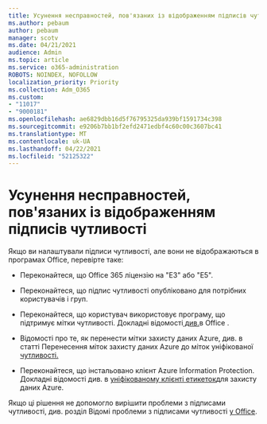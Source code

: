 ```yaml
---
title: Усунення несправностей, пов'язаних із відображенням підписів чутливості
ms.author: pebaum
author: pebaum
manager: scotv
ms.date: 04/21/2021
audience: Admin
ms.topic: article
ms.service: o365-administration
ROBOTS: NOINDEX, NOFOLLOW
localization_priority: Priority
ms.collection: Adm_O365
ms.custom:
- "11017"
- "9000181"
ms.openlocfilehash: ae6829dbb16d5f76795325da939bf1591734c398
ms.sourcegitcommit: e9206b7bb1bf2efd2471edbf4c60c00c3607bc41
ms.translationtype: MT
ms.contentlocale: uk-UA
ms.lasthandoff: 04/22/2021
ms.locfileid: "52125322"
---
```

# <a name="troubleshoot-sensitivity-labels-not-appearing"></a>Усунення несправностей, пов'язаних із відображенням підписів чутливості

Якщо ви налаштували підписи чутливості, але вони не відображаються в програмах Office, перевірте таке:

- Переконайтеся, що Office 365 ліцензію на "E3" або "E5".

- Переконайтеся, що підпис чутливості опубліковано для потрібних користувачів і груп.

- Переконайтеся, що користувач використовує програму, що підтримує мітки чутливості. Докладні відомості[ див.](https://go.microsoft.com/fwlink/?linkid=2106446)в Office .

- Відомості про те, як перенести мітки захисту даних Azure, див. в статті Перенесення міток захисту даних Azure до міток уніфікованої [чутливості.](https://go.microsoft.com/fwlink/?linkid=2106056)

- Переконайтеся, що інстальовано клієнт Azure Information Protection. Докладні відомості див. в [уніфікованому клієнті етикеток](https://go.microsoft.com/fwlink/?linkid=2106374)для захисту даних Azure.

Якщо ці рішення не допомогло вирішити проблеми з підписами чутливості, див. розділ Відомі проблеми з підписами чутливості [у Office](https://go.microsoft.com/fwlink/?linkid=2106447).